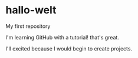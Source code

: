 # hallo-welt
My first repository

I'm learning GitHub with a tutorial! that's great.

I'll excited because I would begin to create projects.
